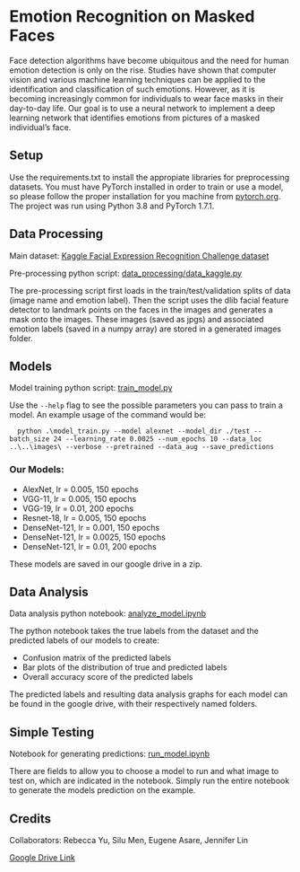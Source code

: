 # Emotion Recognition on Masked Faces

Face detection algorithms have become ubiquitous and the need for human emotion detection is only on the rise. Studies have shown that computer vision and various machine learning techniques can be applied to the identification and classification of such emotions. However, as it is becoming increasingly common for individuals to wear face masks in their day-to-day life. Our goal is to use a neural network to implement a deep learning network that identifies emotions from pictures of a masked individual’s face.

## Setup

Use the requirements.txt to install the appropiate libraries for preprocessing datasets. You must have PyTorch installed in order to train or use a model, so please follow the proper installation for you machine from [pytorch.org](pytorch.org). The project was run using Python 3.8 and PyTorch 1.7.1.
## Data Processing

Main dataset: [Kaggle Facial Expression Recognition Challenge dataset](https://www.kaggle.com/debanga/facial-expression-recognition-challenge)

Pre-processing python script: [data_processing/data_kaggle.py](https://github.com/rebyu/masked-emotions/blob/master/data_processing/data_kaggle.py)

The pre-processing script first loads in the train/test/validation splits of data (image name and emotion label). Then the script uses the dlib facial feature detector to landmark points on the faces in the images and generates a mask onto the images. These images (saved as jpgs) and associated emotion labels (saved in a numpy array) are stored in a generated images folder.

## Models

Model training python script: [train_model.py](https://github.com/rebyu/masked-emotions/blob/master/train_model.py)

Use the `--help` flag to see the possible parameters you can pass to train a model. An example usage of the command would be:

```
  python .\model_train.py --model alexnet --model_dir ./test --batch_size 24 --learning_rate 0.0025 --num_epochs 10 --data_loc ..\..\images\ --verbose --pretrained --data_aug --save_predictions
```

### Our Models:

- AlexNet, lr = 0.005, 150 epochs
- VGG-11, lr = 0.005, 150 epochs
- VGG-19, lr = 0.01, 200 epochs
- Resnet-18, lr = 0.005, 150 epochs
- DenseNet-121, lr = 0.001, 150 epochs
- DenseNet-121, lr = 0.0025, 150 epochs
- DenseNet-121, lr = 0.01, 200 epochs

These models are saved in our google drive in a zip.

## Data Analysis

Data analysis python notebook: [analyze_model.ipynb](https://github.com/rebyu/masked-emotions/blob/master/analyze_model.ipynb)

The python notebook takes the true labels from the dataset and the predicted labels of our models to create:

- Confusion matrix of the predicted labels
- Bar plots of the distribution of true and predicted labels
- Overall accuracy score of the predicted labels

The predicted labels and resulting data analysis graphs for each model can be found in the google drive, with their respectively named folders.

## Simple Testing

Notebook for generating predictions: [run_model.ipynb](https://github.com/rebyu/masked-emotions/blob/master/run_model.ipynb)

There are fields to allow you to choose a model to run and what image to test on, which are indicated in the notebook. Simply run the entire notebook to generate the models prediction on the example.

## Credits

Collaborators: Rebecca Yu, Silu Men, Eugene Asare, Jennifer Lin

[Google Drive Link](https://drive.google.com/drive/folders/1gMW66r3nVHQshfGd1qnWm159tcPMVSmy?usp=sharing)
